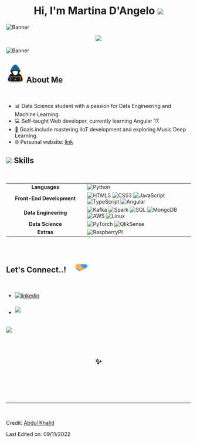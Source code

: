 <h1 align="center"><b>Hi, I'm Martina D'Angelo</b> <img src="https://media.giphy.com/media/hvRJCLFzcasrR4ia7z/giphy.gif" width="35"></h1>
<img src="https://user-images.githubusercontent.com/73097560/115834477-dbab4500-a447-11eb-908a-139a6edaec5c.gif" alt="Banner">
<p align="center">
  <a href="https://github.com/DenverCoder1/readme-typing-svg">
    <img src="https://readme-typing-svg.herokuapp.com?font=Time+New+Roman&color=cyan&size=25&center=true&vCenter=true&width=600&height=100&lines=Technology+Enthusiast;Data+Science+Student..">
  </a>
</p>

<img src="https://user-images.githubusercontent.com/73097560/115834477-dbab4500-a447-11eb-908a-139a6edaec5c.gif" alt="Banner">

## <picture><img src="https://github.com/0xAbdulKhalid/0xAbdulKhalid/raw/main/assets/mdImages/about_me.gif" width="50px"></picture> **About Me**
<br>

- 📊 Data Science student with a passion for Data Engineering and Machine Learning.
- 💻 Self-taught Web developer, currently learning Angular 17.
- 🎯 Goals include mastering IIoT development and exploring Music Deep Learning.
- 🌐 Personal website: [link](https://www.google.com)

## <img src="https://media2.giphy.com/media/QssGEmpkyEOhBCb7e1/giphy.gif?cid=ecf05e47a0n3gi1bfqntqmob8g9aid1oyj2wr3ds3mg700bl&rid=giphy.gif" width="25"><b> Skills</b>
<br>

<p align="center">
  <table>
    <tr>
      <td align="center" width="200"><b>Languages</b></td>
      <td>
        <img src="https://img.shields.io/badge/Python%20-%2314354C.svg?style=for-the-badge&logo=python&logoColor=white" alt="Python">
      </td>
    </tr>
    <tr>
      <td align="center" width="200"><b>Front-End Development</b></td>
      <td>
        <img src="https://img.shields.io/badge/HTML5%20-%23E34F26.svg?style=for-the-badge&logo=html5&logoColor=white" alt="HTML5">
        <img src="https://img.shields.io/badge/CSS3%20-%231572B6.svg?style=for-the-badge&logo=css3&logoColor=white" alt="CSS3">
        <img src="https://img.shields.io/badge/JavaScript%20-%23F7DF1E.svg?style=for-the-badge&logo=javascript&logoColor=black" alt="JavaScript">
        <img src="https://img.shields.io/badge/TypeScript%20-%23007ACC.svg?style=for-the-badge&logo=typescript&logoColor=white" alt="TypeScript">
        <img src="https://img.shields.io/badge/Angular-DD0031?style=for-the-badge&logo=angular&logoColor=white" alt="Angular">
      </td>
      </td>
    </tr>
    <tr>
      <td align="center" width="200"><b>Data Engineering</b></td>
      <td>
        <img src="https://img.shields.io/badge/Apache%20Kafka-231F20?style=for-the-badge&logo=apache-kafka&logoColor=white" alt="Kafka">
        <img src="https://img.shields.io/badge/Apache%20Spark-E25A1C?style=for-the-badge&logo=apachespark&logoColor=white" alt="Spark">
        <img src="https://img.shields.io/badge/SQL-4479A1?style=for-the-badge&logo=postgresql&logoColor=white" alt="SQL">
        <img src="https://img.shields.io/badge/MongoDB-47A248?style=for-the-badge&logo=mongodb&logoColor=white" alt="MongoDB">
        <img src="https://img.shields.io/badge/AWS-232F3E?style=for-the-badge&logo=amazonaws&logoColor=white" alt="AWS">
        <img src="https://img.shields.io/badge/Linux-FCC624?style=for-the-badge&logo=linux&logoColor=black" alt="Linux">
      </td>
    </tr>
    <tr>
      <td align="center" width="200"><b>Data Science</b></td>
      <td>
        <img src="https://img.shields.io/badge/PyTorch-EE4C2C?style=for-the-badge&logo=pytorch&logoColor=white" alt="PyTorch">
        <img src="https://img.shields.io/badge/QlikSense-3A424B?style=for-the-badge&logo=qlik&logoColor=white" alt="QlikSense">
      </td>
    </tr>
    <tr>
      <td align="center" width="200"><b>Extras</b></td>
      <td>
        <img src="https://img.shields.io/badge/Raspberry%20Pi-A22846?style=for-the-badge&logo=raspberry-pi&logoColor=white" alt="RaspberryPI">
      </td>
    </tr>
  </table>
</p>

<br>

## <b> Let's Connect..!</b><img src="https://github.com/0xAbdulKhalid/0xAbdulKhalid/raw/main/assets/mdImages/handshake.gif" width ="80">
<br>
<div align='left'>

<ul>

<li>
<a href="https://www.linkedin.com/in/martina-d-angelo-9181a4265/" target="_blank">
<img src="https://img.shields.io/badge/linkedin:  Martina D'Angelo-%2300acee.svg?color=405DE6&style=for-the-badge&logo=linkedin&logoColor=white" alt=linkedin style="margin-bottom: 5px;"/>
</a>
</li>

<br>

<li>
<a href="mailto:martina.dangelo@live.it" target="_blank">
<img src="https://img.shields.io/badge/gmail:  Martina D'Angelo-%23EA4335.svg?style=for-the-badge&logo=gmail&logoColor=white" t=mail style="margin-bottom: 5px;" />
</a>
</li>
	
</ul>
</div>

<br>
<img src="https://user-images.githubusercontent.com/73097560/115834477-dbab4500-a447-11eb-908a-139a6edaec5c.gif">
<br>
<br>
<br>

<div align='center'>

## <b>✨</b>

</div>
<br>
<br>
<br>
<br>

---

<br>

Credit: [Abdul Khalid](https://github.com/0xabdulkhalid)

Last Edited on: 09/11/2022
